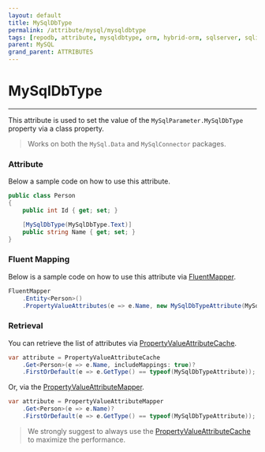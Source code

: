 ```yaml
---
layout: default
title: MySqlDbType
permalink: /attribute/mysql/mysqldbtype
tags: [repodb, attribute, mysqldbtype, orm, hybrid-orm, sqlserver, sqlite, mysql, postgresql]
parent: MySQL
grand_parent: ATTRIBUTES
---
```


# MySqlDbType

---

This attribute is used to set the value of the `MySqlParameter.MySqlDbType` property via a class property.

> Works on both the `MySql.Data` and `MySqlConnector` packages.

### Attribute

Below a sample code on how to use this attribute.

```csharp
public class Person
{
    public int Id { get; set; }

    [MySqlDbType(MySqlDbType.Text)]
    public string Name { get; set; }
}
```

### Fluent Mapping

Below is a sample code on how to use this attribute via [FluentMapper](/mapper/fluentmapper).

```csharp
FluentMapper
    .Entity<Person>()
    .PropertyValueAttributes(e => e.Name, new MySqlDbTypeAttribute(MySqlDbType.Text))
```

### Retrieval

You can retrieve the list of attributes via [PropertyValueAttributeCache](/cacher/propertyvalueattributecache).

```csharp
var attribute = PropertyValueAttributeCache
    .Get<Person>(e => e.Name, includeMappings: true)?
    .FirstOrDefault(e => e.GetType() == typeof(MySqlDbTypeAttribute));
```

Or, via the [PropertyValueAttributeMapper](/mapper/propertyvalueattributemapper).

```csharp
var attribute = PropertyValueAttributeMapper
    .Get<Person>(e => e.Name)?
    .FirstOrDefault(e => e.GetType() == typeof(MySqlDbTypeAttribute));
```

> We strongly suggest to always use the [PropertyValueAttributeCache](/cacher/propertyvalueattributecache) to maximize the performance.